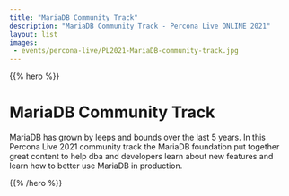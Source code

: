 ```yaml
---
title: "MariaDB Community Track"
description: "MariaDB Community Track - Percona Live ONLINE 2021"
layout: list
images:
 - events/percona-live/PL2021-MariaDB-community-track.jpg
---
```


{{% hero %}}

# MariaDB Community Track

MariaDB has grown by leeps and bounds over the last 5 years.  In this Percona Live 2021 community track the MariaDB foundation put together great content to help dba and developers learn about new features and learn how to better use MariaDB in production.

{{% /hero %}}
